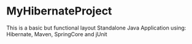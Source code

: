 MyHibernateProject
==================

This is a basic but functional layout Standalone Java Application using: Hibernate, Maven, SpringCore and jUnit
